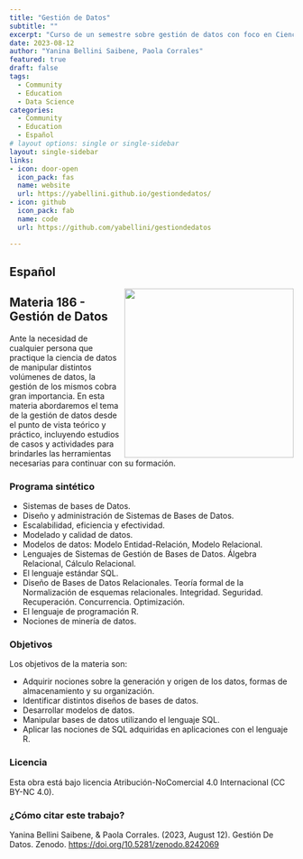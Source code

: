 ```yaml
---
title: "Gestión de Datos"
subtitle: ""
excerpt: "Curso de un semestre sobre gestión de datos con foco en Ciencia de Datos. Licenciatura en Ciencia de Datos de la UNAB"
date: 2023-08-12
author: "Yanina Bellini Saibene, Paola Corrales"
featured: true
draft: false
tags:
  - Community
  - Education
  - Data Science
categories:
  - Community
  - Education
  - Español
# layout options: single or single-sidebar
layout: single-sidebar
links:
- icon: door-open
  icon_pack: fas
  name: website
  url: https://yabellini.github.io/gestiondedatos/
- icon: github
  icon_pack: fab
  name: code
  url: https://github.com/yabellini/gestiondedatos

---
```


## Español

<img src='featured.jpg' align="right" height="300" alt=''/>

## Materia 186 - Gestión de Datos

Ante la necesidad de cualquier persona que practique la ciencia de datos de manipular distintos volúmenes de datos, la gestión de los mismos cobra gran importancia. En esta materia abordaremos el tema de la gestión de datos desde el punto de vista teórico y práctico, incluyendo estudios de casos y actividades para brindarles las herramientas necesarias para continuar con su formación.

### Programa sintético

-  Sistemas de bases de Datos.
-  Diseño y administración de Sistemas de Bases de Datos.
-  Escalabilidad, eficiencia y efectividad.
-  Modelado y calidad de datos.
-  Modelos de datos: Modelo Entidad-Relación, Modelo Relacional.
-  Lenguajes de Sistemas de Gestión de Bases de Datos. Álgebra Relacional, Cálculo Relacional.
-  El lenguaje estándar SQL.
-  Diseño de Bases de Datos Relacionales. Teoría formal de la Normalización de esquemas relacionales. Integridad. Seguridad. Recuperación. Concurrencia. Optimización.
-  El lenguaje de programación R.
-  Nociones de minería de datos.

### Objetivos

Los objetivos de la materia son:

-  Adquirir nociones sobre la generación y origen de los datos, formas de almacenamiento y su organización.
-  Identificar distintos diseños de bases de datos.
-  Desarrollar modelos de datos.
-  Manipular bases de datos utilizando el lenguaje SQL.
-  Aplicar las nociones de SQL adquiridas en aplicaciones con el lenguaje R.


### Licencia

Esta obra está bajo licencia Atribución-NoComercial 4.0 Internacional (CC BY-NC 4.0).

### ¿Cómo citar este trabajo?

Yanina Bellini Saibene, & Paola Corrales. (2023, August 12). Gestión De Datos. Zenodo. https://doi.org/10.5281/zenodo.8242069
